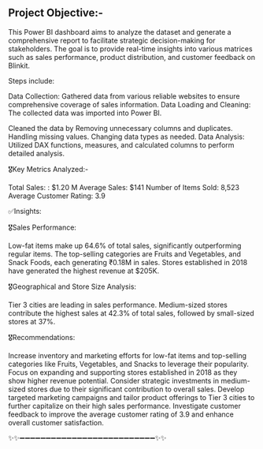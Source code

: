 ## Project Objective:-

This Power BI dashboard aims to analyze the dataset and generate a comprehensive report to facilitate strategic decision-making for stakeholders. The goal is to provide real-time insights into various matrices such as sales performance, product distribution, and customer feedback on Blinkit.

Steps include:

Data Collection: Gathered data from various reliable websites to ensure comprehensive coverage of sales information.
Data Loading and Cleaning: The collected data was imported into Power BI.

Cleaned the data by Removing unnecessary columns and duplicates. Handling missing values. Changing data types as needed.
Data Analysis: Utilized DAX functions, measures, and calculated columns to perform detailed analysis.

🎖️Key Metrics Analyzed:-

Total Sales: : $1.20 M
Average Sales: $141
Number of Items Sold: 8,523
Average Customer Rating: 3.9

✅Insights:

🎖️Sales Performance:

Low-fat items make up 64.6% of total sales, significantly outperforming regular items.
The top-selling categories are Fruits and Vegetables, and Snack Foods, each generating ₹0.18M in sales.
Stores established in 2018 have generated the highest revenue at $205K.

🎖️Geographical and Store Size Analysis:

Tier 3 cities are leading in sales performance.
Medium-sized stores contribute the highest sales at 42.3% of total sales, followed by small-sized stores at 37%.

🎖️Recommendations:

Increase inventory and marketing efforts for low-fat items and top-selling categories like Fruits, Vegetables, and Snacks to leverage their popularity.
Focus on expanding and supporting stores established in 2018 as they show higher revenue potential.
Consider strategic investments in medium-sized stores due to their significant contribution to overall sales.
Develop targeted marketing campaigns and tailor product offerings to Tier 3 cities to further capitalize on their high sales performance.
Investigate customer feedback to improve the average customer rating of 3.9 and enhance overall customer satisfaction.


✨✨➖➖➖➖➖➖➖➖➖➖➖➖➖➖➖➖➖➖➖➖➖➖➖➖➖➖✨✨
